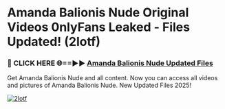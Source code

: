 # Amanda Balionis Nude Original Videos 0nlyFans Leaked - Files Updated! (2lotf)

<h3>🔴 CLICK HERE 🌐==►► <a href="https://tinyurl.com/5h6xmrr3" rel="nofollow">Amanda Balionis Nude Updated Files</a></h3>

Get Amanda Balionis Nude and all content. Now you can access all videos and pictures of Amanda Balionis Nude. New Updated Files 2025!

[![2lotf](https://i.imgur.com/KVD873Z.gif)](https://tinyurl.com/5h6xmrr3)
